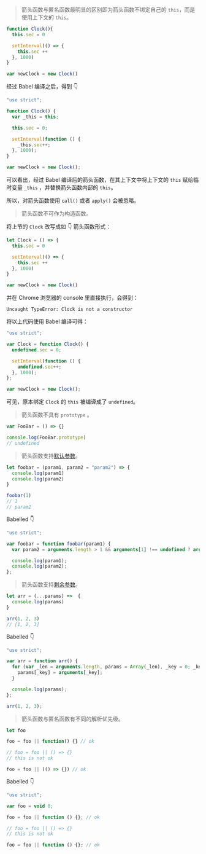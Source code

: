 > 箭头函数与匿名函数最明显的区别即为箭头函数不绑定自己的 `this`，而是使用上下文的 `this`。

```javascript
function Clock(){
  this.sec = 0

  setInterval(() => {
    this.sec ++
  }, 1000)
}

var newClock = new Clock()
```

经过 Babel 编译之后，得到 👇

```javascript
"use strict";

function Clock() {
  var _this = this;

  this.sec = 0;

  setInterval(function () {
    _this.sec++;
  }, 1000);
}

var newClock = new Clock();
```

可以看出，经过 Babel 编译后的箭头函数，在其上下文中将上下文的 `this` 赋给临时变量 `_this` ，并替换箭头函数内部的 `this`。

所以，对箭头函数使用 `call()` 或者 `apply()` 会被忽略。

> 箭头函数不可作为构造函数。

将上节的 `Clock` 改写成如 👇 箭头函数形式：

```javascript
let Clock = () => {
  this.sec = 0

  setInterval(() => {
    this.sec ++
  }, 1000)
}

var newClock = new Clock()
```

并在 Chrome 浏览器的 console 里直接执行，会得到：

```
Uncaught TypeError: Clock is not a constructor
```

将以上代码使用 Babel 编译可得：

```javascript
"use strict";

var Clock = function Clock() {
  undefined.sec = 0;

  setInterval(function () {
    undefined.sec++;
  }, 1000);
};

var newClock = new Clock();
```

可见，原本绑定 `Clock` 的 `this` 被编译成了 `undefined`。

> 箭头函数不具有 `prototype` 。

```javascript
var FooBar = () => {}

console.log(FooBar.prototype)
// undefined
```

> 箭头函数支持[默认参数](https://developer.mozilla.org/en-US/docs/Web/JavaScript/Reference/Functions/Default_parameters)。

```javascript
let foobar = (param1, param2 = "param2") => {
  console.log(param1)
  console.log(param2)
}

foobar(1)
// 1
// param2
```

Babelled 👇

```javascript
"use strict";

var foobar = function foobar(param1) {
  var param2 = arguments.length > 1 && arguments[1] !== undefined ? arguments[1] : "param2";

  console.log(param1);
  console.log(param2);
};
```

> 箭头函数支持[剩余参数](https://developer.mozilla.org/en-US/docs/Web/JavaScript/Reference/Functions/rest_parameters)。

```javascript
let arr = (...params) =>  {
  console.log(params)
}

arr(1, 2, 3)
// [1, 2, 3]
```

Babelled 👇

```javascript
"use strict";

var arr = function arr() {
  for (var _len = arguments.length, params = Array(_len), _key = 0; _key < _len; _key++) {
    params[_key] = arguments[_key];
  }

  console.log(params);
};

arr(1, 2, 3);
```

> 箭头函数与匿名函数有不同的解析优先级。

```javascript
let foo

foo = foo || function() {} // ok

// foo = foo || () => {}
// this is not ok

foo = foo || (() => {}) // ok
```

Babelled 👇

```javascript
"use strict";

var foo = void 0;

foo = foo || function () {}; // ok

// foo = foo || () => {}
// this is not ok

foo = foo || function () {}; // ok
```
